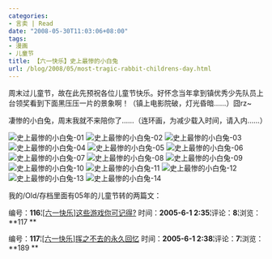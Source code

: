 ```yaml
---
categories:
- 言卖 | Read
date: "2008-05-30T11:03:06+08:00"
tags:
- 漫画
- 儿童节
title: 【六一快乐】史上最惨的小白兔
url: /blog/2008/05/most-tragic-rabbit-childrens-day.html
---
```

周末过儿童节，故在此先预祝各位儿童节快乐。好怀念当年拿到镇优秀少先队员上台领奖看到下面黑压压一片的景象啊！（镇上电影院破，灯光昏暗……）囧rz~

凄惨的小白兔，周末我就不来陪你了……（连环画，为减少载入时间，请入内……）
<!--more-->

![史上最惨的小白兔-01](http://mat1.qq.com/joke/images/posts/joke/200801/03/tuzi/01.jpg "史上最惨的小白兔-01")
![史上最惨的小白兔-02](http://mat1.qq.com/joke/images/posts/joke/200801/03/tuzi/02.jpg "史上最惨的小白兔-02")
![史上最惨的小白兔-03](http://mat1.qq.com/joke/images/posts/joke/200801/03/tuzi/03.jpg "史上最惨的小白兔-03")
![史上最惨的小白兔-04](http://mat1.qq.com/joke/images/posts/joke/200801/03/tuzi/04.jpg "史上最惨的小白兔-04")
![史上最惨的小白兔-05](http://mat1.qq.com/joke/images/posts/joke/200801/03/tuzi/05.jpg "史上最惨的小白兔-05")
![史上最惨的小白兔-06](http://mat1.qq.com/joke/images/posts/joke/200801/03/tuzi/06.jpg "史上最惨的小白兔-06")
![史上最惨的小白兔-07](http://mat1.qq.com/joke/images/posts/joke/200801/03/tuzi/07.jpg "史上最惨的小白兔-07")
![史上最惨的小白兔-08](http://mat1.qq.com/joke/images/posts/joke/200801/03/tuzi/08.jpg "史上最惨的小白兔-08")
![史上最惨的小白兔-09](http://mat1.qq.com/joke/images/posts/joke/200801/03/tuzi/09.jpg "史上最惨的小白兔-09")
![史上最惨的小白兔-10](http://mat1.qq.com/joke/images/posts/joke/200801/03/tuzi/10.jpg "史上最惨的小白兔-10")
![史上最惨的小白兔-11](http://mat1.qq.com/joke/images/posts/joke/200801/03/tuzi/11.jpg "史上最惨的小白兔-11")
![史上最惨的小白兔-12](http://mat1.qq.com/joke/images/posts/joke/200801/03/tuzi/12.jpg "史上最惨的小白兔-12")
![史上最惨的小白兔-13](http://mat1.qq.com/joke/images/posts/joke/200801/03/tuzi/13.jpg "史上最惨的小白兔-13")
![史上最惨的小白兔-14](http://mat1.qq.com/joke/images/posts/joke/200801/03/tuzi/14.jpg "史上最惨的小白兔-14")

我的/Old/存档里面有05年的儿童节转的两篇文：

编号：**116**¦[[六一快乐]这些游戏你可记得?][1]
时间：**2005-6-1 2:35**¦评论：**8**¦浏览：**117
**

编号：**117**¦[[六一快乐]挥之不去的永久回忆][2]
时间：**2005-6-1 2:38**¦评论：**7**¦浏览：**189
**

 [1]: /old/post/116.html
 [2]: /old/post/117.html